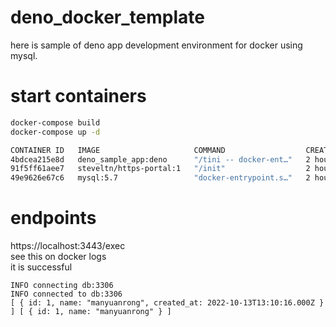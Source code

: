 # deno_docker_template

here is sample of deno app development environment for docker using mysql.  

# start containers

```sh
docker-compose build
docker-compose up -d

CONTAINER ID   IMAGE                     COMMAND                  CREATED       STATUS         PORTS                           NAMES
4bdcea215e8d   deno_sample_app:deno      "/tini -- docker-ent…"   2 hours ago   Up 9 minutes   0.0.0.0:8080->8080/tcp          deno_docker_template-web-1
91f5ff61aee7   steveltn/https-portal:1   "/init"                  2 hours ago   Up 2 hours     80/tcp, 0.0.0.0:3443->443/tcp   deno_docker_template-https-1
49e9626e67c6   mysql:5.7                 "docker-entrypoint.s…"   2 hours ago   Up 2 hours     3306/tcp, 33060/tcp             deno_docker_template-db-1
```

# endpoints

https://localhost:3443/exec  
see this on docker logs  
it is successful  
```
INFO connecting db:3306
INFO connected to db:3306
[ { id: 1, name: "manyuanrong", created_at: 2022-10-13T13:10:16.000Z } ] [ { id: 1, name: "manyuanrong" } ]
```
